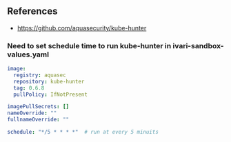 ## References 
- https://github.com/aquasecurity/kube-hunter

### Need to set schedule time to run kube-hunter in ivari-sandbox-values.yaml
```yaml
image:
  registry: aquasec
  repository: kube-hunter
  tag: 0.6.8
  pullPolicy: IfNotPresent

imagePullSecrets: []
nameOverride: ""
fullnameOverride: ""

schedule: "*/5 * * * *"  # run at every 5 minuits
```
